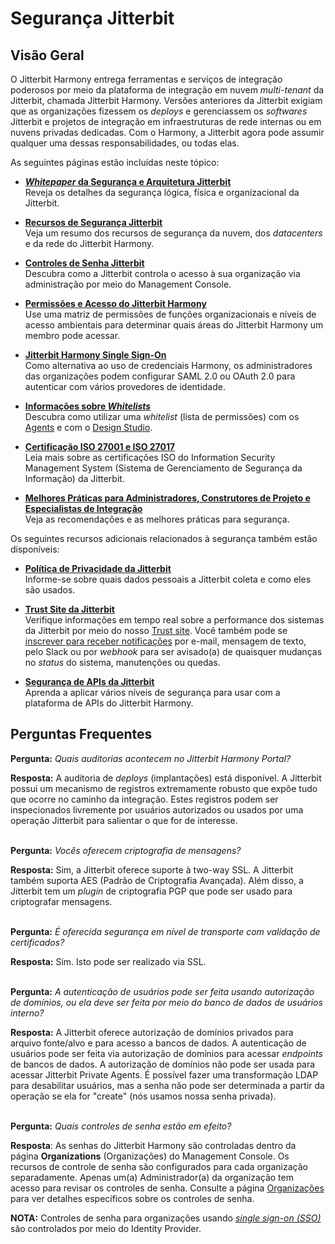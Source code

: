 # Segurança Jitterbit

[//]: # (This is a translation of Version 24, published on June 17th, 2022.)

## Visão Geral

O Jitterbit Harmony entrega ferramentas e serviços de integração
poderosos por meio da plataforma de integração em nuvem *multi-tenant*
da Jitterbit, chamada Jitterbit Harmony. Versões anteriores da Jitterbit
exigiam que as organizações fizessem os *deploys* e gerenciassem os
*softwares* Jitterbit e projetos de integração em infraestruturas de
rede internas ou em nuvens privadas dedicadas. Com o Harmony, a
Jitterbit agora pode assumir qualquer uma dessas responsabilidades, ou
todas elas.

As seguintes páginas estão incluídas neste tópico:

-   **[*Whitepaper* da Segurança e Arquitetura Jitterbit](https://success.jitterbit.com/display/DOC/Jitterbit+Security+and+Architecture+White+Paper?showLanguage=pt_BR)**<br/>
    Reveja os detalhes da segurança lógica, física e organizacional da
    Jitterbit.

-   **[Recursos de Segurança Jitterbit](https://success.jitterbit.com/display/DOC/Jitterbit+Security+Features?showLanguage=pt_BR)**<br/>
    Veja um resumo dos recursos de segurança da nuvem, dos *datacenters* e
    da rede do Jitterbit Harmony.

-   **[Controles de Senha Jitterbit](https://success.jitterbit.com/display/DOC/Jitterbit+Password+Controls?showLanguage=pt_BR)**<br/>
    Descubra como a Jitterbit controla o acesso à sua organização via
    administração por meio do Management Console.

-   **[Permissões e Acesso do Jitterbit Harmony](https://success.jitterbit.com/display/DOC/Jitterbit+Harmony+Permissions+and+Access?showLanguage=pt_BR)**<br/>
    Use uma matriz de permissões de funções organizacionais e níveis de
    acesso ambientais para determinar quais áreas do Jitterbit Harmony um
    membro pode acessar.

-   **[Jitterbit Harmony Single Sign-On](https://success.jitterbit.com/display/DOC/Jitterbit+Harmony+Single+Sign-On?showLanguage=pt_BR)**<br/>
    Como alternativa ao uso de credenciais Harmony, os administradores das organizações podem configurar SAML 2.0 ou OAuth 2.0 para autenticar com vários provedores de identidade.

-   **[Informações sobre *Whitelists*](https://success.jitterbit.com/display/DOC/Whitelist+Information?showLanguage=pt_BR)**<br/>
    Descubra como utilizar uma *whitelist* (lista de permissões) com os
    [Agents](https://success.jitterbit.com/display/DOC/Agents?showLanguage=pt_BR) e com o [Design Studio](https://success.jitterbit.com/display/DOC/Design+Studio?showLanguage=pt_BR).

-   **[Certificação ISO 27001 e ISO 27017](https://success.jitterbit.com/display/DOC/ISO+27001+and+ISO+27017+Certification?showLanguage=pt_BR)**<br/>
    Leia mais sobre as certificações ISO do Information Security
    Management System (Sistema de Gerenciamento de Segurança da
    Informação) da Jitterbit.

-   **[Melhores Práticas para Administradores, Construtores de Projeto e Especialistas de Integração](https://success.jitterbit.com/display/DOC/Security+Best+Practices+for+Administrators%2C+Project+Builders%2C+and+Integration+Specialists?showLanguage=pt_BR)**<br/>
    Veja as recomendações e as melhores práticas para segurança.

Os seguintes recursos adicionais relacionados à segurança também estão
disponíveis:

-   **[Política de Privacidade da Jitterbit](https://www.jitterbit.com/privacy-policy/)**<br/>
    Informe-se sobre quais dados pessoais a Jitterbit coleta e como eles
    são usados.

-   **[Trust Site da Jitterbit](https://trust.jitterbit.com/)**<br/>
    Verifique informações em tempo real sobre a performance dos sistemas
    da Jitterbit por meio do nosso [Trust site](https://trust.jitterbit.com/). Você também pode se
    [inscrever para receber notificações](https://success.jitterbit.com/display/DOC/System+Status+Notifications?showLanguage=pt_BR) por e-mail, mensagem de
    texto, pelo Slack ou por *webhook* para ser avisado(a) de quaisquer mudanças no *status* do sistema, manutenções ou quedas.

-   **[Segurança de APIs da Jitterbit](https://success.jitterbit.com/display/DOC/Harmony+API+Security?showLanguage=pt_BR)**<br/>
    Aprenda a aplicar vários níveis de segurança para usar com a
    plataforma de APIs do Jitterbit Harmony.


## Perguntas Frequentes

**Pergunta:** *Quais auditorias acontecem no Jitterbit Harmony Portal?*

**Resposta:** A auditoria de *deploys* (implantações) está disponível. A Jitterbit
possui um mecanismo de registros extremamente robusto que expõe tudo que
ocorre no caminho da integração. Estes registros podem ser inspecionados
livremente por usuários autorizados ou usados por uma operação Jitterbit
para salientar o que for de interesse.
<br/>
<br/>

**Pergunta:** *Vocês oferecem criptografia de mensagens?*

**Resposta:** Sim, a Jitterbit oferece suporte à two-way SSL. A
Jitterbit também suporta AES (Padrão de Criptografia Avançada). Além
disso, a Jitterbit tem um *plugin* de criptografia PGP que pode ser
usado para criptografar mensagens.
<br/>
<br/>

**Pergunta:** *É oferecida segurança em nível de transporte com
validação de certificados?*

**Resposta:** Sim. Isto pode ser realizado via SSL.
<br/>
<br/>

**Pergunta:** *A autenticação de usuários pode ser feita usando
autorização de domínios, ou ela deve ser feita por meio do banco de
dados de usuários interno?*

**Resposta:** A Jitterbit oferece autorização de domínios privados para
arquivo fonte/alvo e para acesso a bancos de dados. A autenticação de
usuários pode ser feita via autorização de domínios para acessar
*endpoints* de bancos de dados. A autorização de domínios não pode ser
usada para acessar Jitterbit Private Agents. É possível fazer uma
transformação LDAP para desabilitar usuários, mas a senha não pode ser
determinada a partir da operação se ela for "create" (nós usamos nossa
senha privada).
<br/>
<br/>

**Pergunta:** *Quais controles de senha estão em efeito?*

**Resposta**: As senhas do Jitterbit Harmony são controladas dentro da
página **Organizations** (Organizações) do Management Console. Os
recursos de controle de senha são configurados para cada organização
separadamente. Apenas um(a) Administrador(a) da organização tem acesso
para revisar os controles de senha. Consulte a página
[Organizações](https://success.jitterbit.com/display/DOC/Organizations?showLanguage=pt_BR) para ver detalhes específicos sobre os controles de
senha.

<div
class="confluence-information-macro confluence-information-macro-information conf-macro output-block"
hasbody="true" macro-name="info">

<span
class="aui-icon aui-icon-small aui-iconfont-info confluence-information-macro-icon">
</span>

<div class="confluence-information-macro-body">

**NOTA:** Controles de senha para organizações usando [*single
sign-on (SSO)*](https://success.jitterbit.com/display/DOC/Single+Sign-On?showLanguage=pt_BR) são controlados por meio do Identity Provider.

</div>

</div>
